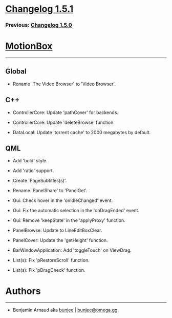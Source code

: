 # [Changelog 1.5.1](http://omega.gg/MotionBox/changes/1.5.1.html)

### Previous: [Changelog 1.5.0](1.5.0.html)

# [MotionBox](http://omega.gg/MotionBox)
---

## Global

- Rename 'The Video Browser' to 'Video Browser'.


## C++

- ControllerCore: Update 'pathCover' for backends.

- ControllerCore: Update 'deleteBrowse' function.

- DataLocal: Update 'torrent cache' to 2000 megabytes by default.


## QML

- Add 'bold' style.

- Add 'ratio' support.

- Create 'PageSubtitles(s)'.

- Rename 'PanelShare' to 'PanelGet'.

- Gui: Check hover in the 'onIdleChanged' event.

- Gui: Fix the automatic selection in the 'onDragEnded' event.

- Gui: Remove 'keepState' in the 'applyProxy' function.

- PanelBrowse: Update to LineEditBoxClear.

- PanelCover: Update the 'getHeight' function.

- BarWindowApplication: Add 'toggleTouch' on ViewDrag.

- List(s): Fix 'pRestoreScroll' function.

- List(s): Fix 'pDragCheck' function.


# Authors
---

- Benjamin Arnaud aka [bunjee](http://bunjee.me) | <bunjee@omega.gg>.

